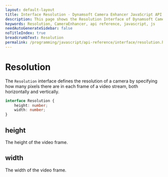 ```yaml
---
layout: default-layout
title: Interface Resolution - Dynamsoft Camera Enhancer JavaScript API
description: This page shows the Resolution Interface of Dynamsoft Camera Enhancer JavaScript SDK.
keywords: Resolution, CameraEnhancer, api reference, javascript, js
needAutoGenerateSidebar: false
noTitleIndex: true
breadcrumbText: Resolution
permalink: /programming/javascript/api-reference/interface/resolution.html
---
```


# Resolution

The `Resolution` interface defines the resolution of a camera by specifying how many pixels there are in each frame of a video stream, both horizontally and vertically.

```ts
interface Resolution {
    height: number;
    width: number;
}
```

## height

The height of the video frame.

## width

The width of the video frame.
